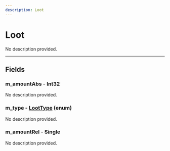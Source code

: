 ```yaml
---
description: Loot
---
```


# Loot

No description provided.

***

## Fields

### m_amountAbs - Int32

No description provided.

### m_type - [LootType](../enum-types.md#loottype) (enum)

No description provided.

### m_amountRel - Single

No description provided.
